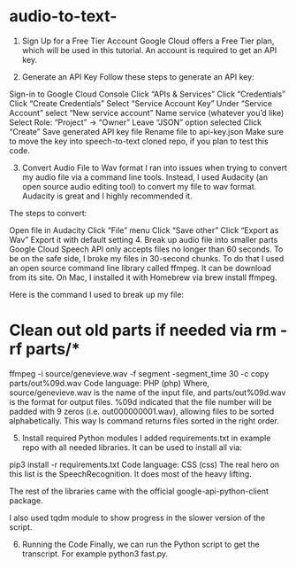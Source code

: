 # audio-to-text-
1. Sign Up for a Free Tier Account
Google Cloud offers a Free Tier plan, which will be used in this tutorial. An account is required to get an API key.

2. Generate an API Key
Follow these steps to generate an API key:

Sign-in to Google Cloud Console
Click “APIs & Services”
Click “Credentials”
Click “Create Credentials”
Select “Service Account Key”
Under “Service Account” select “New service account”
Name service (whatever you’d like)
Select Role: “Project” -> “Owner”
Leave “JSON” option selected
Click “Create”
Save generated API key file
Rename file to api-key.json
Make sure to move the key into speech-to-text cloned repo, if you plan to test this code.

3. Convert Audio File to Wav format
I ran into issues when trying to convert my audio file via a command line tools. Instead, I used Audacity (an open source audio editing tool) to convert my file to wav format. Audacity is great and I highly recommended it.

The steps to convert:

Open file in Audacity
Click “File” menu
Click “Save other”
Click “Export as Wav”
Export it with default setting
4. Break up audio file into smaller parts
Google Cloud Speech API only accepts files no longer than 60 seconds. To be on the safe side, I broke my files in 30-second chunks. To do that I used an open source command line library called ffmpeg. It can be download from its site. On Mac, I installed it with Homebrew via brew install ffmpeg.

Here is the command I used to break up my file:

# Clean out old parts if needed via rm -rf parts/*
ffmpeg -i source/genevieve.wav -f segment -segment_time 30 -c copy parts/out%09d.wav
Code language: PHP (php)
Where, source/genevieve.wav is the name of the input file, and parts/out%09d.wav is the format for output files. %09d indicated that the file number will be padded with 9 zeros (i.e. out000000001.wav), allowing files to be sorted alphabetically. This way ls command returns files sorted in the right order.

5. Install required Python modules
I added requirements.txt in example repo with all needed libraries. It can be used to install all via:

pip3 install -r requirements.txt
Code language: CSS (css)
The real hero on this list is the SpeechRecognition. It does most of the heavy lifting.

The rest of the libraries came with the official google-api-python-client package.

I also used tqdm module to show progress in the slower version of the script.

6. Running the Code
Finally, we can run the Python script to get the transcript. For example python3 fast.py.
